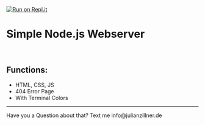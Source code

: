 
[![Run on Repl.it](https://repl.it/badge/github/julianzillner/Node.js-Webserver-404-Error-Page)](https://repl.it/github/julianzillner/Node.js-Webserver-404-Error-Page)
<h1>Simple Node.js Webserver</h1><br>
<h2>Functions:</h2>
<ul>
  <li>HTML, CSS, JS</li>
  <li>404 Error Page</li>
  <li>With Terminal Colors</li>
</ul>
<hr>
Have you a Question about that? Text me info@julianzillner.de

